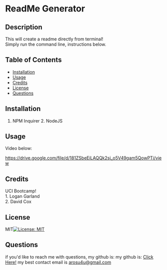 # ReadMe Generator
  
  ## Description 
  
  This will create a readme directly from terminal!<br/>Simply run the command line, instructions below.
  
  ## Table of Contents
  
  - [Installation](#installation)
  - [Usage](#usage)
  - [Credits](#credits)
  - [License](#license)
  - [Questions](#questions)
  
  
  ## Installation
  
  1. NPM Inquirer 2. NodeJS
  
  ## Usage
  
  Video below:
  
 https://drive.google.com/file/d/181ZSbeEiLAQQk2sj_o5V49gam5QowPTi/view
  
  ## Credits
  
  UCI Bootcamp!<br/>1. Logan Garland<br/> 2. David Cox
  
  ## License
  
  MIT[![License: MIT](https://img.shields.io/badge/License-MIT-yellow.svg)](https://opensource.org/licenses/MIT)

  ## Questions
  
  if you'd like to reach me with questions, my github is:
  my github is: [Click Here!](https://github.com/RaptureMe)
  my best contact email is arosu4u@gmail.com
  
  